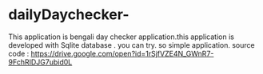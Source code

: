 # dailyDaychecker-
This application is bengali day checker application.this application is developed with Sqlite database . you can try. so simple application. source code : https://drive.google.com/open?id=1rSjfVZE4N_GWnR7-9FchRIDJG7ubid0L
